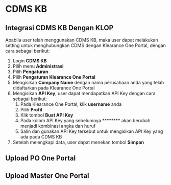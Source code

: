 # CDMS KB

## Integrasi CDMS KB Dengan KLOP
Apabila user telah menggunakan CDMS KB, maka user dapat melakukan setting untuk menghubungkan CDMS dengan Klearance One Portal, dengan cara sebagai berikut:
1. Login **CDMS KB**
2. Pilih menu **Administrasi**
3. Pilih **Pengaturan**
4. Pilih **Pengaturan Klearance One Portal**
5. Mengisikan **Company Name** dengan nama perusahaan anda yang telah didaftarkan pada Klearance One Portal
6. Mengisikan **API Key**, user dapat mendapatkan API Key dengan cara sebagai berikut:
   1. Pada Klearance One Portal, klik **username** anda
   2. Pilih **Profil**
   3. Klik tombol **Buat API Key**
   4. Pada kolom API Key yang sebelumnya ******** akan berubah menjadi kombinasi angka dan huruf
   5. Salin dan gunakan API Key tersebut untuk mengisikan API Key yang ada pada CDMS KB
7. Setelah melengkapi data, user dapat menekan tombol **Simpan**

## Upload PO One Portal

## Upload Master One Portal